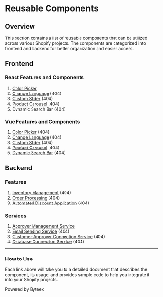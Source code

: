 # Reusable Components

## Overview

This section contains a list of reusable components that can be utilized across various Shopify projects. The components are categorized into frontend and backend for better organization and easier access.

## Frontend 

### React Features and Components

1. [Color Picker](frontend/react/Color_Picker.md)
2. [Change Language](frontend/react/Change_Language.md) (404)
3. [Custom Slider](frontend/react/Custom_Slider.md) (404)
4. [Product Carousel](frontend/react/Product_Carousel.md) (404)
5. [Dynamic Search Bar](frontend/react/Dynamic_Search_Bar.md) (404)

### Vue Features and Components

1. [Color Picker](frontend/vue/Color_Picker.md) (404)
2. [Change Language](frontend/vue/Change_Language.md) (404)
3. [Custom Slider](frontend/vue/Custom_Slider.md) (404)
4. [Product Carousel](frontend/vue/Product_Carousel.md) (404)
5. [Dynamic Search Bar](frontend/vue/Dynamic_Search_Bar.md) (404)

## Backend

### Features

1. [Inventory Management](/backend/delivery/Inventory_Management.md) (404)
2. [Order Processing](/backend/delivery/Order_Processing.md) (404)
3. [Automated Discount Application](/backend/delivery/Automated_Discount_Application.md) (404)

### Services

1. [Approver Management Service](backend/services/Approver_Management_Service.md)
2. [Email Sending Service](backend/services/Email_Sending_Service.md) (404)
3. [Customer-Approver Connection Service](backend/services/Customer_Approver_Connection_Service.md) (404)
6. [Database Connection Service](backend/services/Database_Connection_Service.md) (404)

---

### How to Use

Each link above will take you to a detailed document that describes the component, its usage, and provides sample code to help you integrate it into your Shopify projects.

Powered by Byteex

